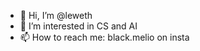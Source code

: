 - 👋 Hi, I’m @leweth
- 👀 I’m interested in CS and AI
- 📫 How to reach me: black.melio on insta

<!---
leweth/leweth is a ✨ special ✨ repository because its `README.md` (this file) appears on your GitHub profile.
You can click the Preview link to take a look at your changes.
--->
